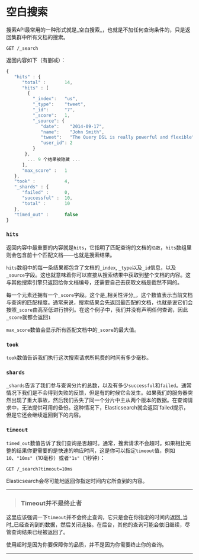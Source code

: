 # 空白搜索

搜索API最常用的一种形式就是_空白搜索_，也就是不加任何查询条件的，只是返回集群中所有文档的搜索。


```
GET /_search
```

返回内容如下（有删减）：

```js
{
   "hits" : {
      "total" :       14,
      "hits" : [
        {
          "_index":   "us",
          "_type":    "tweet",
          "_id":      "7",
          "_score":   1,
          "_source": {
             "date":    "2014-09-17",
             "name":    "John Smith",
             "tweet":   "The Query DSL is really powerful and flexible",
             "user_id": 2
          }
       },
        ... 9 个结果被隐藏 ...
      ],
      "max_score" :   1
   },
   "took" :           4,
   "_shards" : {
      "failed" :      0,
      "successful" :  10,
      "total" :       10
   },
   "timed_out" :      false
}
```


### `hits`

返回内容中最重要的内容就是`hits`，它指明了匹配查询的文档的`总数`，`hits`数组里则会包含前十个匹配文档——也就是搜索结果。

`hits`数组中的每一条结果都包含了文档的`_index`, `_type`以及`_id`信息，以及`_source`字段。这也就意味着你可以直接从搜索结果中获取到整个文档的内容。这与其他搜索引擎只返回给你文档编号，还需要自己去获取文档是截然不同的。

每一个元素还拥有一个`_score`字段。这个是_相关性评分_，这个数值表示当前文档与查询的匹配程度。通常来说，搜索结果会先返回最匹配的文档，也就是说它们会按照`_score`由高至低进行排列。在这个例子中，我们并没有声明任何查询，因此`_score`就都会返回`1`

`max_score`数值会显示所有匹配文档中的`_score`的最大值。



### `took`

`took`数值告诉我们执行这次搜索请求所耗费的时间有多少毫秒。


### `shards`

`_shards`告诉了我们参与查询分片的总数，以及有多少`successful`和`failed`。通常情况下我们是不会得到失败的反馈，但是有的时候它会发生。如果我们的服务器突然出现了重大事故，然后我们丢失了同一个分片中主从两个版本的数据。在查询请求中，无法提供可用的备份。这种情况下，Elasticsearch就会返回`failed提示，但是它还会继续返回剩下的内容。

### `timeout`

`timed_out`数值告诉了我们查询是否超时。通常，搜索请求不会超时。如果相比完整的结果你更需要的是快速的响应时间，这是你可以指定`timeout`值，例如`10`、`"10ms"`（10毫秒）或者`"1s"`（1秒钟）：

```
GET /_search?timeout=10ms
```

Elasticsearch会尽可能地返回你指定时间内它所查到的内容。


****
> ### Timeout并不是终止者

这里应该强调一下`timeout`并不会终止查询，它只是会在你指定的时间内返回_当时_已经查询到的数据，然后关闭连接。在后台，其他的查询可能会依旧继续，尽管查询结果已经被返回了。

使用超时是因为你要保障你的品质，并不是因为你需要终止你的查询。


****

